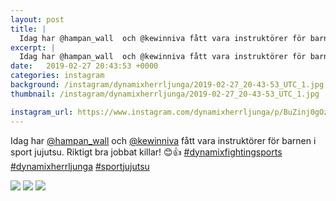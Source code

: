 ```yaml
---
layout: post
title: |
  Idag har @hampan_wall  och @kewinniva fått vara instruktörer för barnen i sport jujutsu
excerpt: |
  Idag har @hampan_wall  och @kewinniva fått vara instruktörer för barnen i sport jujutsu. Riktigt bra jobbat killar! 😊👍   
date:   2019-02-27 20:43:53 +0000
categories: instagram
background: /instagram/dynamixherrljunga/2019-02-27_20-43-53_UTC_1.jpg
thumbnail: /instagram/dynamixherrljunga/2019-02-27_20-43-53_UTC_1.jpg

instagram_url: https://www.instagram.com/dynamixherrljunga/p/BuZinj0gOzG
---
```

Idag har [@hampan_wall](https://www.instagram.com/hampan_wall/)  och [@kewinniva](https://www.instagram.com/kewinniva/) fått vara instruktörer för barnen i sport jujutsu. Riktigt bra jobbat killar! 😊👍 [#dynamixfightingsports](https://www.instagram.com/explore/tags/dynamixfightingsports/) [#dynamixherrljunga](https://www.instagram.com/explore/tags/dynamixherrljunga/) [#sportjujutsu](https://www.instagram.com/explore/tags/sportjujutsu/)



<img src='{{ site.baseurl }}/instagram/dynamixherrljunga/2019-02-27_20-43-53_UTC_1.jpg' class='img-fluid' />


<img src='{{ site.baseurl }}/instagram/dynamixherrljunga/2019-02-27_20-43-53_UTC_2.jpg' class='img-fluid' />


<img src='{{ site.baseurl }}/instagram/dynamixherrljunga/2019-02-27_20-43-53_UTC_3.jpg' class='img-fluid' />
